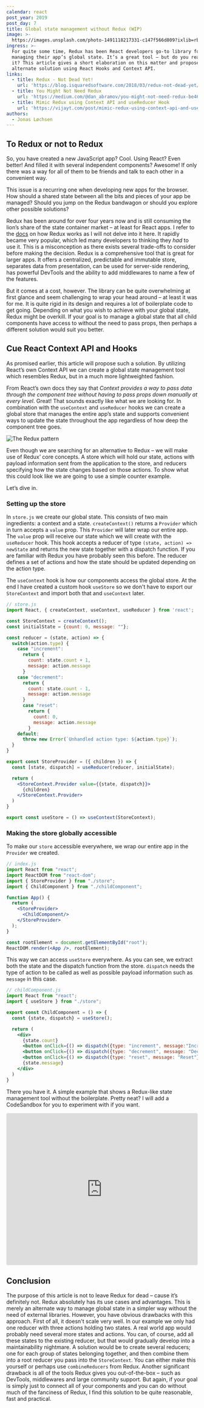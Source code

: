```yaml
---
calendar: react
post_year: 2019
post_day: 7
title: Global state management without Redux (WIP)
image: >-
  https://images.unsplash.com/photo-1491118217331-c147f566d809?ixlib=rb-1.2.1&ixid=eyJhcHBfaWQiOjEyMDd9&auto=format&fit=crop&w=3084&q=80
ingress: >-
  For quite some time, Redux has been React developers go-to library for
  managing their app’s global state. It’s a great tool – but do you really need
  it? This article gives a short elaboration on this matter and proposes an
  alternate solution using React Hooks and Context API.
links:
  - title: Redux - Not Dead Yet!
    url: 'https://blog.isquaredsoftware.com/2018/03/redux-not-dead-yet/'
  - title: You Might Not Need Redux
    url: 'https://medium.com/@dan_abramov/you-might-not-need-redux-be46360cf367'
  - title: Mimic Redux using Context API and useReducer Hook
    url: 'https://vijayt.com/post/mimic-redux-using-context-api-and-usereducer-hook/'
authors:
  - Jonas Løchsen
---
```

## To Redux or not to Redux

So, you have created a new JavaScript app? Cool. Using React? Even better! And filled it with several independent components? Awesome! If only there was a way for all of them to be friends and talk to each other in a convenient way.

This issue is a recurring one when developing new apps for the browser. How should a shared state between all the bits and pieces of your app be managed? Should you jump on the Redux bandwagon or should you explore other possible solutions?

Redux has been around for over four years now and is still consuming the lion’s share of the state container market – at least for React apps. I refer to the [docs](https://redux.js.org/introduction/getting-started) on how Redux works as I will not delve into it here. It rapidly became very popular, which led many developers to thinking they _had_ to use it. This is a misconception as there exists several trade-offs to consider before making the decision. Redux is a comprehensive tool that is great for larger apps. It offers a centralized, predictable and immutable store, separates data from presentation, can be used for server-side rendering, has powerful DevTools and the ability to add middlewares to name a few of the features.

But it comes at a cost, however. The library can be quite overwhelming at first glance and seem challenging to wrap your head around – at least it was for me. It is quite rigid in its design and requires a lot of boilerplate code to get going. Depending on what you wish to achieve with your global state, Redux might be overkill. If your goal is to manage a global state that all child components have access to without the need to pass props, then perhaps a different solution would suit you better.

## Cue React Context API and Hooks

As promised earlier, this article will propose such a solution. By utilizing React’s own Context API we can create a global state management tool which resembles Redux, but in a much more lightweighted fashion.

From React’s own docs they say that _Context provides a way to pass data through the component tree without having to pass props down manually at every level_. Great! That sounds exactly like what we are looking for. In combination with the `useContext` and `useReducer` hooks we can create a global store that manages the entire app’s state and supports convenient ways to update the state throughout the app regardless of how deep the component tree goes.

![The Redux pattern](https://upload.wikimedia.org/wikipedia/commons/thumb/0/06/Ngrx-redux-pattern-diagram.png/320px-Ngrx-redux-pattern-diagram.png "The Redux Pattern. AAMINE1965 [CC BY-SA 4.0 (https://creativecommons.org/licenses/by-sa/4.0)]")

Even though we are searching for an alternative to Redux – we will make use of Redux’ core concepts. A store which will hold our state, actions with payload information sent from the application to the store, and reducers specifying how the state changes based on those actions. To show what this could look like we are going to use a simple counter example.

Let’s dive in.

### Setting up the store

In `store.js` we create our global state. This consists of two main ingredients: a context and a state. `createContext()` returns a `Provider` which in turn accepts a `value` prop. This `Provider` will later wrap our entire app. The `value` prop will receive our state which we will create with the `useReducer` hook. This hook accepts a reducer of type `(state, action) => newState` and returns the new state together with a dispatch function. If you are familiar with Redux you have probably seen this before. The reducer defines a set of actions and how the state should be updated depending on the action type. 

The `useContext` hook is how our components access the global store. At the end I have created a custom hook `useStore` so we don't have to export our `StoreContext` and import both that and `useContext` later. 

```jsx
// store.js
import React, { createContext, useContext, useReducer } from 'react';

const StoreContext = createContext();
const initialState = {count: 0, message: ""};

const reducer = (state, action) => {
  switch(action.type) {
    case "increment":
      return {
        count: state.count + 1,
        message: action.message
      }
    case "decrement":
      return {
        count: state.count - 1,
        message: action.message
      }
      case "reset":
        return {
          count: 0,
          message: action.message
        }
    default:
      throw new Error(`Unhandled action type: ${action.type}`);
  }
}

export const StoreProvider = ({ children }) => {
  const [state, dispatch] = useReducer(reducer, initialState);

  return (
    <StoreContext.Provider value={{state, dispatch}}>
      {children}
    </StoreContext.Provider>
  )
}

export const useStore = () => useContext(StoreContext);
```

### Making the store globally accessible

To make our `store` accessible everywhere, we wrap our entire app in the `Provider` we created.

```jsx
// index.js
import React from "react";
import ReactDOM from "react-dom";
import { StoreProvider } from "./store";
import { ChildComponent } from "./childComponent";

function App() {
  return (
    <StoreProvider>
      <ChildComponent/>
    </StoreProvider>
  );
}

const rootElement = document.getElementById("root");
ReactDOM.render(<App />, rootElement);
```

This way we can access `useStore` everywhere. As you can see, we extract both the state and the dispatch function from the store. `dispatch` needs the type of action to be called as well as possible payload information such as `message` in this case. 

```jsx
// childComponent.js
import React from "react";
import { useStore } from "./store";

export const ChildComponent = () => {
  const {state, dispatch} = useStore();

  return (
    <div>
      {state.count}
      <button onClick={() => dispatch({type: "increment", message:"Incremented"})}>+</button>
      <button onClick={() => dispatch({type: "decrement", message: "Decremented"})}>-</button>
      <button onClick={() => dispatch({type: "reset", message: "Reset"})}>Reset</button>
      {state.message}
    </div>
  )
}
```

There you have it. A simple example that shows a Redux-like state management tool without the boilerplate. Pretty neat? I will add a CodeSandbox for you to experiment with if you want.
<iframe
     src="https://codesandbox.io/embed/sleepy-fermat-m0zge?fontsize=14&hidenavigation=1&module=%2Fsrc%2Fstore.js&theme=dark"
     style="width:100%; height:400px; border:0; border-radius: 4px; overflow:hidden;"
     title="sleepy-fermat-m0zge"
     allow="geolocation; microphone; camera; midi; vr; accelerometer; gyroscope; payment; ambient-light-sensor; encrypted-media; usb"
     sandbox="allow-modals allow-forms allow-popups allow-scripts allow-same-origin"
   ></iframe>

## Conclusion

The purpose of this article is not to leave Redux for dead – cause it’s definitely not. Redux absolutely has its use cases and advantages. This is merely an alternate way to manage global state in a simpler way without the need of external libraries. However, you have obvious drawbacks with this approach. First of all, it doesn't scale very well. In our example we only had one reducer with three actions holding two states. A real world app would probably need several more states and actions. You can, of course, add all these states to the existing reducer, but that would gradually develop into a maintainability nightmare. A solution would be to create several reducers; one for each group of states belonging together, and then combine them into a root reducer you pass into the `StoreContext`. You can either make this yourself or perhaps use `combineReducers` from Redux. Another significant drawback is all of the tools Redux gives you out-of-the-box – such as DevTools, middlewares and large community support. But again, if your goal is simply just to connect all of your components and you can do without much of the fanciness of Redux, I find this solution to be quite reasonable, fast and practical.
